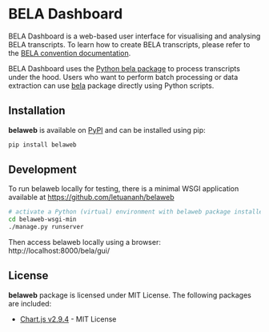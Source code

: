 # BELA Dashboard

BELA Dashboard is a web-based user interface for visualising and analysing BELA transcripts.
To learn how to create BELA transcripts, please refer to the [BELA convention documentation](https://blipntu.github.io/belacon/).

BELA Dashboard uses the [Python bela package](https://github.com/letuananh/bela) to process transcripts under the hood.
Users who want to perform batch processing or data extraction can use [bela](https://github.com/letuananh/bela) package directly using Python scripts.

## Installation

**belaweb** is available on [PyPI](https://pypi.org/project/belaweb/) and can be installed using pip:

```bash
pip install belaweb
```

## Development

To run belaweb locally for testing, there is a minimal WSGI application available at https://github.com/letuananh/belaweb

```bash
# activate a Python (virtual) environment with belaweb package installed
cd belaweb-wsgi-min
./manage.py runserver
```

Then access belaweb locally using a browser: http://localhost:8000/bela/gui/

## License

**belaweb** package is licensed under MIT License.
The following packages are included:

- [Chart.js v2.9.4](https://www.chartjs.org/docs/2.9.4/) - MIT License
